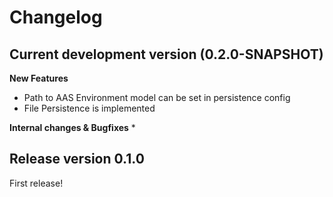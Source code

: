 # Changelog

## Current development version (0.2.0-SNAPSHOT)

**New Features**
-   Path to AAS Environment model can be set in persistence config
-   File Persistence is implemented

**Internal changes & Bugfixes**
*

## Release version 0.1.0

First release!
